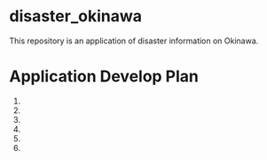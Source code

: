 # disaster_okinawa
This repository is an application of disaster information on Okinawa.

# Application Develop Plan
1. 
2. 
3. 
4. 
5. 
6. 